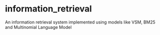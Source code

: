 # information_retrieval
An information retrieval system implemented using models like VSM, BM25 and Multinomial Language Model
